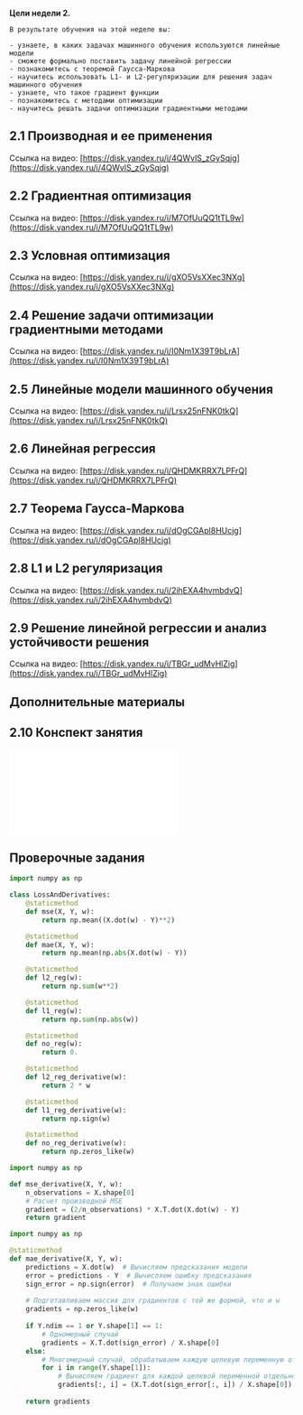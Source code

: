 **Цели недели 2.**
    
    В результате обучения на этой неделе вы: 
    
    - узнаете, в каких задачах машинного обучения используются линейные модели
    - сможете формально поставить задачу линейной регрессии
    - познакомитесь с теоремой Гаусса-Маркова
    - научитесь использовать L1- и L2-регуляризации для решения задач машинного обучения
    - узнаете, что такое градиент функции
    - познакомитесь с методами оптимизации
    - научитесь решать задачи оптимизации градиентными методами
    
##  2.1 Производная и ее применения
    
Ссылка на видео: [https://disk.yandex.ru/i/4QWvlS_zGySqjg](https://disk.yandex.ru/i/4QWvlS_zGySqjg)  
    
##  2.2 Градиентная оптимизация    
Ссылка на видео: [https://disk.yandex.ru/i/M7OfUuQQ1tTL9w](https://disk.yandex.ru/i/M7OfUuQQ1tTL9w)  
    
##  2.3 Условная оптимизация

Ссылка на видео: [https://disk.yandex.ru/i/gXO5VsXXec3NXg](https://disk.yandex.ru/i/gXO5VsXXec3NXg)  
    
##  2.4 Решение задачи оптимизации градиентными методами

Ссылка на видео: [https://disk.yandex.ru/i/I0Nm1X39T9bLrA](https://disk.yandex.ru/i/I0Nm1X39T9bLrA)  
    
##  2.5 Линейные модели машинного обучения

Ссылка на видео: [https://disk.yandex.ru/i/Lrsx25nFNK0tkQ](https://disk.yandex.ru/i/Lrsx25nFNK0tkQ)  
    
##  2.6 Линейная регрессия

Ссылка на видео: [https://disk.yandex.ru/i/QHDMKRRX7LPFrQ](https://disk.yandex.ru/i/QHDMKRRX7LPFrQ)  
    
##  2.7 Теорема Гаусса-Маркова

Ссылка на видео: [https://disk.yandex.ru/i/dOgCGApl8HUcjg](https://disk.yandex.ru/i/dOgCGApl8HUcjg)  
    
##  2.8 L1 и L2 регуляризация

Ссылка на видео: [https://disk.yandex.ru/i/2ihEXA4hvmbdvQ](https://disk.yandex.ru/i/2ihEXA4hvmbdvQ)  
    
##  2.9 Решение линейной регрессии и анализ устойчивости решения

Ссылка на видео: [https://disk.yandex.ru/i/TBGr_udMvHlZig](https://disk.yandex.ru/i/TBGr_udMvHlZig)  
    
## **Дополнительные материалы**
    
##  2.10 Конспект занятия

![](assets/2.9.Конспект%20(Модуль%204%20Неделя%202).pdf)
    
## **Проверочные задания**

```python
import numpy as np

class LossAndDerivatives:
    @staticmethod
    def mse(X, Y, w):
        return np.mean((X.dot(w) - Y)**2)

    @staticmethod
    def mae(X, Y, w):
        return np.mean(np.abs(X.dot(w) - Y))

    @staticmethod
    def l2_reg(w):
        return np.sum(w**2)

    @staticmethod
    def l1_reg(w):
        return np.sum(np.abs(w))

    @staticmethod
    def no_reg(w):
        return 0.

    @staticmethod
    def l2_reg_derivative(w):
        return 2 * w

    @staticmethod
    def l1_reg_derivative(w):
        return np.sign(w)

    @staticmethod
    def no_reg_derivative(w):
        return np.zeros_like(w)
```

```python
import numpy as np

def mse_derivative(X, Y, w):
    n_observations = X.shape[0]
    # Расчет производной MSE
    gradient = (2/n_observations) * X.T.dot(X.dot(w) - Y)
    return gradient

```

```python
import numpy as np

@staticmethod
def mae_derivative(X, Y, w):
    predictions = X.dot(w)  # Вычисляем предсказания модели
    error = predictions - Y  # Вычисляем ошибку предсказания
    sign_error = np.sign(error)  # Получаем знак ошибки
    
    # Подготавливаем массив для градиентов с той же формой, что и w
    gradients = np.zeros_like(w)
    
    if Y.ndim == 1 or Y.shape[1] == 1:
        # Одномерный случай
        gradients = X.T.dot(sign_error) / X.shape[0]
    else:
        # Многомерный случай, обрабатываем каждую целевую переменную отдельно
        for i in range(Y.shape[1]):
            # Вычисляем градиент для каждой целевой переменной отдельно
            gradients[:, i] = (X.T.dot(sign_error[:, i]) / X.shape[0]).flatten()
    
    return gradients

```
